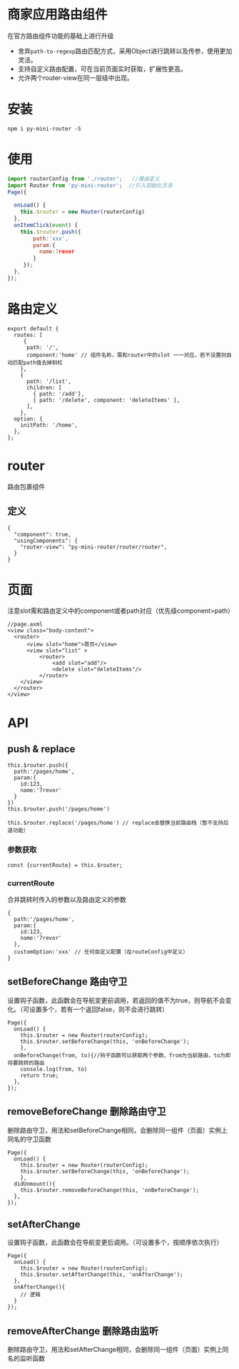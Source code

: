 # 商家应用路由组件
在官方路由组件功能的基础上进行升级

- 舍弃`path-to-regexp`路由匹配方式，采用Object进行跳转以及传参，使用更加灵活。
- 支持自定义路由配置，可在当前页面实时获取，扩展性更高。
- 允许两个router-view在同一层级中出现。

# 安装
```
npm i py-mini-router -S
```

# 使用
```js
import routerConfig from './router';   //路由定义
import Router from 'py-mini-router';  //引入初始化方法
Page({
 
  onLoad() {
    this.$router = new Router(routerConfig)
  },
  onItemClick(event) {
    this.$router.push({
        path:'xxx',
        param:{
          name:7revor
        }
     });
  },
});
```

# 路由定义
```
export default {
  routes: [
     {
      path: '/',
      component:'home' // 组件名称，需和router中的slot 一一对应，若不设置则自动匹配path值去掉斜杠
    },
    {
      path: '/list',
      children: [
        { path: '/add'},
        { path: '/delete', component: 'deleteItems' },
      ],
    },
  option: {
    initPath: '/home',
  },
};
```

# router
路由包裹组件
## 定义
```
{
  "component": true,
  "usingComponents": {
    "router-view": "py-mini-router/router/router",
  }
}
```

# 页面
注意slot需和路由定义中的component或者path对应（优先级component>path）
```
//page.axml
<view class="body-content">
  <router>
	  <view slot="home">首页</view>  
	  <view slot="list" >
          <router>
              <add slot="add"/>
              <delete slot="deleteItems"/>
          </router>
    </view>
  </router>
</view>
```

# API
## push & replace
```
this.$router.push({
  path:'/pages/home',
  param:{
    id:123,
    name:'7revor'
  }
})
this.$router.push('/pages/home')

this.$router.replace('/pages/home') // replace会替换当前路由栈（暂不支持后退功能）
```
### 参数获取
```
const {currentRoute} = this.$router;
```
### currentRoute
合并跳转时传入的参数以及路由定义的参数
```
{
  path:'/pages/home',
  param:{
    id:123,
    name:'7revor'
  },
  customOption:'xxx' // 任何自定义配置（在routeConfig中定义）
}
```
## setBeforeChange 路由守卫
设置钩子函数，此函数会在导航变更前调用，若返回的值不为true，则导航不会变化。（可设置多个，若有一个返回false，则不会进行跳转）
```
Page({
  onLoad() {   
    this.$router = new Router(routerConfig);
    this.$router.setBeforeChange(this, 'onBeforeChange');
	},
  onBeforeChange(from, to){//钩子函数可以获取两个参数，from为当前路由，to为即将要跳转的路由
    console.log(from, to)
    return true;
  },
});

```
## removeBeforeChange 删除路由守卫
删除路由守卫，用法和setBeforeChange相同，会删除同一组件（页面）实例上同名的守卫函数
```
Page({
  onLoad() {   
    this.$router = new Router(routerConfig);
    this.$router.setBeforeChange(this, 'onBeforeChange');
	},
  didUnmount(){
    this.$router.removeBeforeChange(this, 'onBeforeChange');
  },
});
```
## setAfterChange 
设置钩子函数，此函数会在导航变更后调用。（可设置多个，按顺序依次执行）
```
Page({
  onLoad() {   
    this.$router = new Router(routerConfig);
    this.$router.setAfterChange(this, 'onAfterChange');
  },
  onAfterChange(){
    // 逻辑
  }
});
```
## removeAfterChange 删除路由监听
删除路由守卫，用法和setAfterChange相同，会删除同一组件（页面）实例上同名的监听函数
